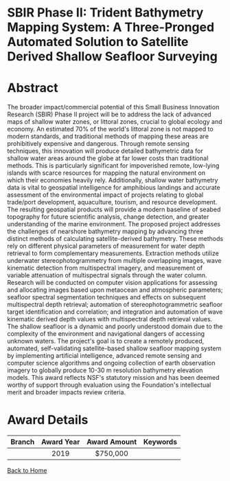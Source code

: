 
SBIR Phase II: Trident Bathymetry Mapping System: A Three-Pronged Automated Solution to Satellite Derived Shallow Seafloor Surveying
====================================================================================================================================

# Abstract


The broader impact/commercial potential of this Small Business Innovation Research (SBIR) Phase II project will be to address the lack of advanced maps of shallow water zones, or littoral zones, crucial to global ecology and economy. An estimated 70% of the world's littoral zone is not mapped to modern standards, and traditional methods of mapping these areas are prohibitively expensive and dangerous. Through remote sensing techniques, this innovation will produce detailed bathymetric data for shallow water areas around the globe at far lower costs than traditional methods. This is particularly significant for impoverished remote, low-lying islands with scarce resources for mapping the natural environment on which their economies heavily rely. Additionally, shallow water bathymetry data is vital to geospatial intelligence for amphibious landings and accurate assessment of the environmental impact of projects relating to global trade/port development, aquaculture, tourism, and resource development. The resulting geospatial products will provide a modern baseline of seabed topography for future scientific analysis, change detection, and greater understanding of the marine environment. The proposed project addresses the challenges of nearshore bathymetry mapping by advancing three distinct methods of calculating satellite-derived bathymetry. These methods rely on different physical parameters of measurement for water depth retrieval to form complementary measurements. Extraction methods utilize underwater stereophotogrammetry from multiple overlapping images, wave kinematic detection from multispectral imagery, and measurement of variable attenuation of multispectral signals through the water column. Research will be conducted on computer vision applications for assessing and allocating images based upon metaocean and atmospheric parameters; seafloor spectral segmentation techniques and effects on subsequent multispectral depth retrieval; automation of stereophotogrammetric seafloor target identification and correlation; and integration and automation of wave kinematic derived depth values with multispectral depth retrieval values. The shallow seafloor is a dynamic and poorly understood domain due to the complexity of the environment and navigational dangers of accessing unknown waters. The project's goal is to create a remotely produced, automated, self-validating satellite-based shallow seafloor mapping system by implementing artificial intelligence, advanced remote sensing and computer science algorithms and ongoing collection of earth observation imagery to globally produce 10-30 m resolution bathymetry elevation models. This award reflects NSF's statutory mission and has been deemed worthy of support through evaluation using the Foundation's intellectual merit and broader impacts review criteria.  

# Award Details

|Branch|Award Year|Award Amount|Keywords|
| :---: | :---: | :---: | :---: |
||2019|$750,000||
  
  


[Back to Home](https://github.com/chrischow/dod_sbir_awards/JT/#512)